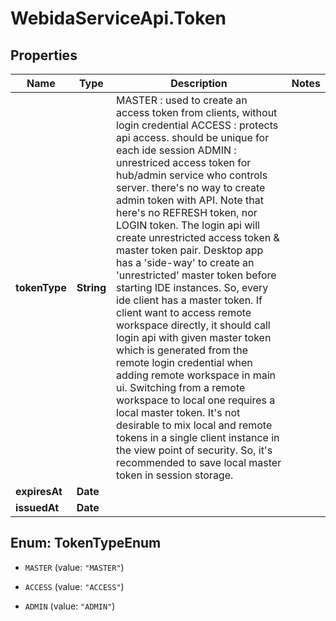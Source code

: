 # WebidaServiceApi.Token

## Properties
Name | Type | Description | Notes
------------ | ------------- | ------------- | -------------
**tokenType** | **String** | MASTER : used to create an access token from clients, without login credential ACCESS : protects api access. should be unique for each ide session ADMIN  : unrestriced access token for hub/admin service who controls server.          there&#39;s no way to create admin token with API.           Note that here&#39;s no REFRESH token, nor LOGIN token. The login api will create  unrestricted access token &amp; master token pair. Desktop app has a &#39;side-way&#39; to  create an &#39;unrestricted&#39; master token before starting IDE instances.  So, every ide client has a master token.   If client want to access remote workspace directly, it should call login api  with given master token which is generated from the remote login credential  when adding remote workspace in main ui. Switching from a remote workspace  to local one requires a local master token. It&#39;s not desirable to mix local and remote tokens in a single client instance in the view point of security.  So, it&#39;s recommended to save local master token in session storage.   | 
**expiresAt** | **Date** |  | 
**issuedAt** | **Date** |  | 


<a name="TokenTypeEnum"></a>
## Enum: TokenTypeEnum


* `MASTER` (value: `"MASTER"`)

* `ACCESS` (value: `"ACCESS"`)

* `ADMIN` (value: `"ADMIN"`)





